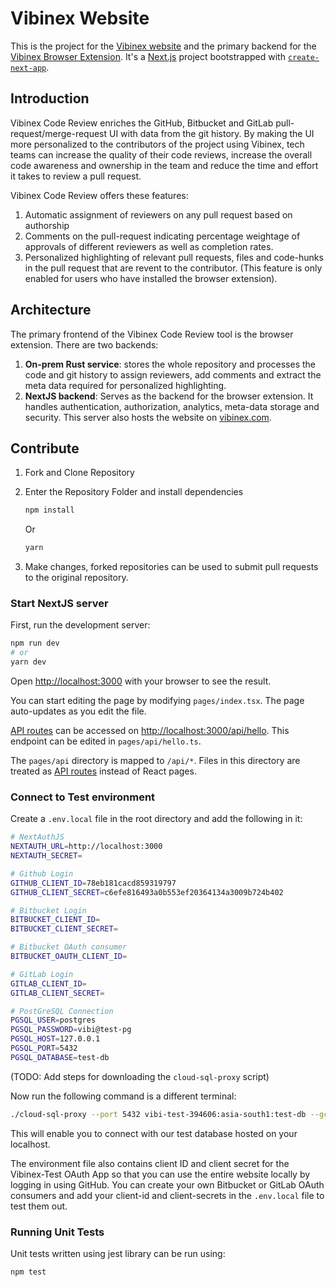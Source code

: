# Vibinex Website

This is the project for the [Vibinex website](https://vibinex.com) and the primary backend for the [Vibinex Browser Extension](https://github.com/Alokit-Innovations/chrome-extension). It's a [Next.js](https://nextjs.org/) project bootstrapped with [`create-next-app`](https://github.com/vercel/next.js/tree/canary/packages/create-next-app).

## Introduction

Vibinex Code Review enriches the GitHub, Bitbucket and GitLab pull-request/merge-request UI with data from the git history.
By making the UI more personalized to the contributors of the project using Vibinex, tech teams can increase the quality of their
code reviews, increase the overall code awareness and ownership in the team and reduce the time and effort it takes to review a pull request.

Vibinex Code Review offers these features:

1. Automatic assignment of reviewers on any pull request based on authorship
2. Comments on the pull-request indicating percentage weightage of approvals of different reviewers as well as completion rates.
3. Personalized highlighting of relevant pull requests, files and code-hunks in the pull request that are revent to the contributor. (This feature is only enabled for users who have installed the browser extension).

## Architecture

The primary frontend of the Vibinex Code Review tool is the browser extension.
There are two backends:

1. **On-prem Rust service**: stores the whole repository and processes the code and git history to assign reviewers, add comments and extract the meta data required for personalized highlighting.
2. **NextJS backend**: Serves as the backend for the browser extension. It handles authentication, authorization, analytics, meta-data storage and security. This server also hosts the website on [vibinex.com](https://vibinex.com).

## Contribute

1. Fork and Clone Repository

2. Enter the Repository Folder and install dependencies

   ```sh
   npm install
   ```

   Or

   ```sh
   yarn
   ```

3. Make changes, forked repositories can be used to submit pull requests to the original repository.

### Start NextJS server

First, run the development server:

```bash
npm run dev
# or
yarn dev
```

Open [http://localhost:3000](http://localhost:3000) with your browser to see the result.

You can start editing the page by modifying `pages/index.tsx`. The page auto-updates as you edit the file.

[API routes](https://nextjs.org/docs/api-routes/introduction) can be accessed on [http://localhost:3000/api/hello](http://localhost:3000/api/hello). This endpoint can be edited in `pages/api/hello.ts`.

The `pages/api` directory is mapped to `/api/*`. Files in this directory are treated as [API routes](https://nextjs.org/docs/api-routes/introduction) instead of React pages.

### Connect to Test environment

Create a `.env.local` file in the root directory and add the following in it:

```bash
# NextAuthJS
NEXTAUTH_URL=http://localhost:3000
NEXTAUTH_SECRET=

# Github Login
GITHUB_CLIENT_ID=78eb181cacd859319797
GITHUB_CLIENT_SECRET=c6efe816493a0b553ef20364134a3009b724b402

# Bitbucket Login
BITBUCKET_CLIENT_ID=
BITBUCKET_CLIENT_SECRET=

# Bitbucket OAuth consumer
BITBUCKET_OAUTH_CLIENT_ID=

# GitLab Login
GITLAB_CLIENT_ID=
GITLAB_CLIENT_SECRET=

# PostGreSQL Connection
PGSQL_USER=postgres
PGSQL_PASSWORD=vibi@test-pg
PGSQL_HOST=127.0.0.1
PGSQL_PORT=5432
PGSQL_DATABASE=test-db
```

(TODO: Add steps for downloading the `cloud-sql-proxy` script)

Now run the following command is a different terminal:

```bash
./cloud-sql-proxy --port 5432 vibi-test-394606:asia-south1:test-db --gcloud-auth
```

This will enable you to connect with our test database hosted on your localhost.

The environment file also contains client ID and client secret for the Vibinex-Test OAuth App so that you can use the entire website locally
by logging in using GitHub.
You can create your own Bitbucket or GitLab OAuth consumers and add your client-id and client-secrets in the `.env.local` file to test them out.

### Running Unit Tests

Unit tests written using jest library can be run using:

```bash
npm test
```

